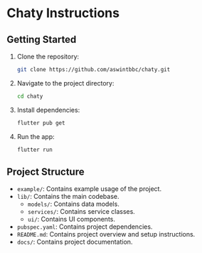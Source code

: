 # Chaty Instructions

## Getting Started

1. Clone the repository:
   ```sh
   git clone https://github.com/aswintbbc/chaty.git
   ```
2. Navigate to the project directory:
   ```sh
   cd chaty
   ```
3. Install dependencies:
   ```sh
   flutter pub get
   ```
4. Run the app:
   ```sh
   flutter run
   ```

## Project Structure

- `example/`: Contains example usage of the project.
- `lib/`: Contains the main codebase.
  - `models/`: Contains data models.
  - `services/`: Contains service classes.
  - `ui/`: Contains UI components.
- `pubspec.yaml`: Contains project dependencies.
- `README.md`: Contains project overview and setup instructions.
- `docs/`: Contains project documentation.
